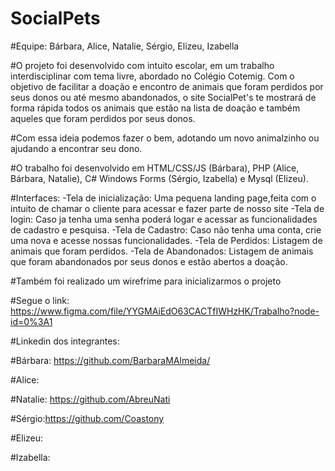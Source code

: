 # SocialPets
#Equipe: Bárbara, Alice, Natalie, Sérgio, Elizeu, Izabella

#O projeto foi desenvolvido com intuito escolar, em um trabalho interdisciplinar com tema livre, abordado no Colégio Cotemig.
Com o objetivo de facilitar a doação e encontro de animais que foram perdidos por seus donos ou até mesmo abandonados, o site SocialPet's te mostrará de forma rápida
todos os animais que estão na lista de doação e também aqueles que foram perdidos por seus donos.

#Com essa ideia podemos fazer o bem, adotando um novo animalzinho ou ajudando a encontrar seu dono.


#O trabalho foi desenvolvido em HTML/CSS/JS (Bárbara), PHP (Alice, Bárbara, Natalie), C# Windows Forms (Sérgio, Izabella) e Mysql (Elizeu).

#Interfaces: 
-Tela de inicialização: Uma pequena landing page,feita com o intuito de chamar o cliente para acessar e fazer parte de nosso site
-Tela de login: Caso ja tenha uma senha poderá logar e acessar as funcionalidades de cadastro e pesquisa.
-Tela de Cadastro: Caso não tenha uma conta, crie uma nova e acesse nossas funcionalidades.
-Tela de Perdidos: Listagem de animais que foram perdidos.
-Tela de Abandonados: Listagem de animais que foram abandonados por seus donos e estão abertos a doação.

#Também foi realizado um wirefrime para inicializarmos o projeto

#Segue o link: https://www.figma.com/file/YYGMAiEdO63CACTfIWHzHK/Trabalho?node-id=0%3A1


#Linkedin dos integrantes:

#Bárbara: https://github.com/BarbaraMAlmeida/

#Alice: 

#Natalie: https://github.com/AbreuNati

#Sérgio:https://github.com/Coastony

#Elizeu:

#Izabella:

